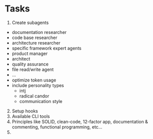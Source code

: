 # Tasks

1. Create subagents
  - documentation researcher
  - code base researcher
  - architecture researcher
  - specific framework expert agents
  - product manager
  - architect
  - quality assurance
  - file read/write agent
  - ...
  - optimize token usage
  - include personality types
    - intj
    - radical candor
    - communication style
2. Setup hooks
3. Available CLI tools
4. Principles like SOLID, clean-code, 12-factor app, documentation & commenting, functional programming, etc...
5.
